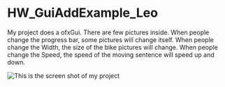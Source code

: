 # HW_GuiAddExample_Leo

My project does a ofxGui. There are few pictures inside. When people change the progress bar, some pictures will change itself.
When people change the Width, the size of the bike pictures will change.
When people change the Speed, the speed of the moving sentence will speed up and down.

![This is the screen shot of my project]()
